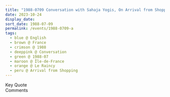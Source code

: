 ```yaml
---
title: "1988-0709 Conversation with Sahaja Yogis, On Arrival from Shopping, Āśhram, 9, Allée Du Rocher, Le Raincy (13 kms E of Paris), Île-de-France, France"
date: 2023-10-24
display_date: 
sort_date: 1988-07-09
permalink: /events/1988-0709-a
tags:
  - blue @ English
  - brown @ France
  - crimson @ 1988
  - deeppink @ Conversation
  - green @ 1988-07
  - maroon @ Île-de-France
  - orange @ Le Raincy
  - peru @ Arrival from Shopping
---
```


<wave-list>
  <list-title color="green" width="75">Key Quote</list-title>
  <list-item color="BlanchedAlmond"  width="200"></list-item>
  <list-item color="Lavender"></list-item>
  <list-item color="BlanchedAlmond"></list-item>
</wave-list>

<br>

<wave-list>
  <list-title color="green" width="75">Comments</list-title>
  <list-item color="BlanchedAlmond"  width="200"></list-item>
  <list-item color="Lavender"></list-item>
  <list-item color="BlanchedAlmond"></list-item>
</wave-list>